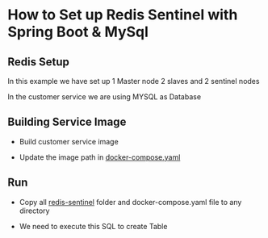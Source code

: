 # How to Set up Redis Sentinel with Spring Boot & MySql

## Redis Setup

In this example we have set up 1 Master node 2 slaves and 2 sentinel nodes

In the customer service we are using MYSQL as Database

## Building Service Image

* Build customer service image

* Update the image path in [docker-compose.yaml](https://github.com/kuldeepsingh99/redis-sentinel/blob/master/docker-compose.yaml#L75)

## Run

* Copy all [redis-sentinel](https://github.com/kuldeepsingh99/redis-sentinel/tree/master/redis-sentinel) folder and docker-compose.yaml file to any directory

* We need to execute this SQL to create Table

